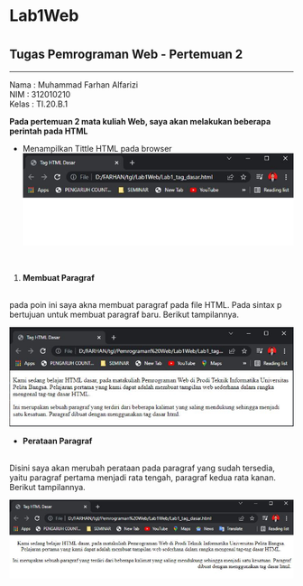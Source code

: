 # Lab1Web
#
## Tugas Pemrograman Web - Pertemuan 2

<hr>

Nama    : Muhammad Farhan Alfarizi<br>
NIM     : 312010210<br>
Kelas   : TI.20.B.1<br>



**Pada pertemuan 2 mata kuliah Web, saya akan melakukan beberapa perintah pada HTML**

- Menampilkan Tittle HTML pada browser <br>
![Gambar Title HTML Dasar](Screenshoot/TitleHTML.JPG)

<br>

1. **Membuat Paragraf**
<br>
pada poin ini saya akna membuat paragraf pada file HTML. Pada sintax p bertujuan untuk membuat paragraf baru. Berikut tampilannya.<br>

![Membuat Paragraf Baru](Screenshoot/paragraf%201.JPG)

- **Perataan Paragraf**
<br>
Disini saya akan merubah perataan pada paragraf yang sudah tersedia, yaitu paragraf pertama menjadi rata tengah, paragraf kedua rata kanan. Berikut tampilannya.

![Perataan Paragraf HTML](Screenshoot/Perataan-paragraf.JPG)